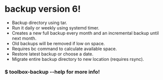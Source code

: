 # backup version 6!
- Backup directory using tar.<br />
- Run it daily or weekly using systemd timer.<br />
- Creates a new full backup every month and an incremental backup until next month.<br />
- Old backups will be removed if low on space.<br />
- Requires bc command to calculate available space.
- Restore latest backup or choose a date.
- Migrate entire backup directory to new location (requires rsync).

### $ toolbox-backup --help for more info!

